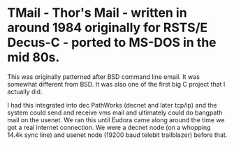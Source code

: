 # TMail - Thor's Mail - written in around 1984 originally for RSTS/E Decus-C - ported to MS-DOS in the mid 80s.

This was originally patterned after BSD command line email.  It was somewhat different from BSD.  It was also one of the first big C project that I actually did.   

I had this integrated into dec PathWorks (decnet and later tcp/ip) and the system could send and receive vms mail and ultimately could do bangpath mail on the usenet.  We ran this until Eudora came along around the time we got a real internet connection.  We were a decnet node (on a whopping 14.4k sync line) and usenet node (19200 baud telebit trailblazer) before that.
